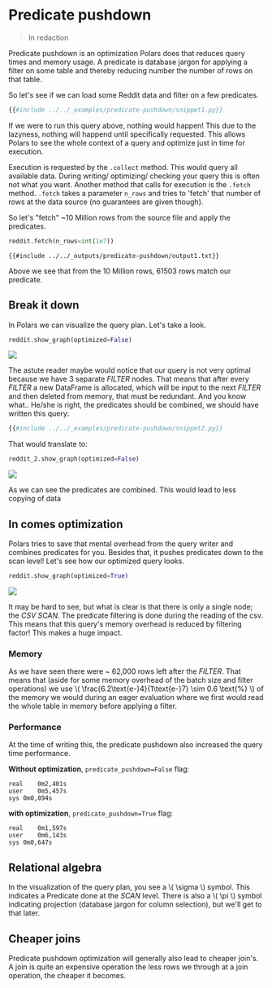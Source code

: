 # Predicate pushdown

> In redaction

Predicate pushdown is an optimization Polars does that reduces query times and memory
usage. A predicate is database jargon for applying a filter on some table and thereby
reducing number the number of rows on that table.

So let's see if we can load some Reddit data and filter on a few predicates.

```python
{{#include ../../_examples/predicate-pushdown/snippet1.py}}
```

If we were to run this query above, nothing would happen! This due to the lazyness,
nothing will happend until specifically requested. This allows Polars to see the whole
context of a query and optimize just in time for execution.

Execution is requested by the `.collect` method. This would query all available data.
During writing/ optimizing/ checking your query this is often not what you want. Another
method that calls for execution is the `.fetch` method. `.fetch` takes a parameter
`n_rows` and tries to 'fetch' that number of rows at the data source (no guarantees are
given though).

So let's "fetch" ~10 Million rows from the source file and apply the predicates.

```python
reddit.fetch(n_rows=int(1e7))
```

```text
{{#include ../../_outputs/predicate-pushdown/output1.txt}}
```

Above we see that from the 10 Million rows, 61503 rows match our predicate.

## Break it down

In Polars we can visualize the query plan. Let's take a look.

```python
reddit.show_graph(optimized=False)
```

![](../../_outputs/predicate-pushdown/graph1.png)

The astute reader maybe would notice that our query is not very optimal because we have
3 separate *FILTER* nodes. That means that after every *FILTER* a new DataFrame is
allocated, which will be input to the next *FILTER* and then deleted from memory, that
must be redundant. And you know what.. He/she is right, the predicates should be
combined, we should have written this query:

```python
{{#include ../../_examples/predicate-pushdown/snippet2.py}}
```

That would translate to:

```python
reddit_2.show_graph(optimized=False)
```

![](../../_outputs/predicate-pushdown/graph2.png)

As we can see the predicates are combined. This would lead to less copying of data

## In comes optimization

Polars tries to save that mental overhead from the query writer and combines predicates
for you. Besides that, it pushes predicates down to the scan level! Let's see how our
optimized query looks.

```python
reddit.show_graph(optimized=True)
```

![](../../_outputs/predicate-pushdown/graph1-optimized.png)

It may be hard to see, but what is clear is that there is only a single node; the *CSV
SCAN*. The predicate filtering is done during the reading of the csv. This means that
this query's memory overhead is reduced by filtering factor! This makes a huge impact.

### Memory

As we have seen there were ~ 62,000 rows left after the *FILTER*. That means that (aside
for some memory overhead of the batch size and filter operations) we use \\(
\\frac{6.2\\text{e-}4}{1\\text{e-}7} \\sim 0.6 \\text{%} \\) of the memory we would
during an eager evaluation where we first would read the whole table in memory before
applying a filter.

### Performance

At the time of writing this, the predicate pushdown also increased the query time
performance.

**Without optimization**, `predicate_pushdown=False` flag:

```text
real	0m2,401s
user	0m5,457s
sys	0m0,894s
```

**with optimization**, `predicate_pushdown=True` flag:

```text
real	0m1,597s
user	0m6,143s
sys	0m0,647s
```

## Relational algebra

In the visualization of the query plan, you see a \\( \\sigma \\) symbol. This indicates
a Predicate done at the *SCAN* level. There is also a \\( \\pi \\) symbol indicating
projection (database jargon for column selection), but we'll get to that later.

## Cheaper joins

Predicate pushdown optimization will generally also lead to cheaper join's. A join is
quite an expensive operation the less rows we through at a join operation, the cheaper
it becomes.
